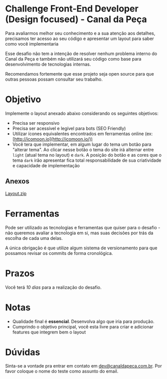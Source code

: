 # Challenge  Front-End Developer (Design focused) - Canal da Peça

Para avaliarmos melhor seu conhecimento e a sua atenção aos detalhes, precisamos ter acesso ao seu  código e apresentar um layout para saber como você implementaria

Esse desafio não tem a intenção de resolver nenhum problema interno do Canal da Peça e também não utilizará seu código como base para desenvolvimento de tecnologias internas.

Recomendamos fortemente que esse projeto seja open source para que outras pessoas possam consultar seu trabalho.

# Objetivo

Implemente o layout anexado abaixo considerando os seguintes objetivos:

- Precisa ser responsivo
- Precisa ser acessível e legível para bots (SEO Friendly)
- Utilizar ícones equivalentes encontrados em ferramentas online (ex: [http://icomoon.io](http://icomoon.io/))
- Você tera que implementar, em algum lugar do tema um botão para "alterar tema". Ao clicar nesse botão o tema do site irá alternar entre `light` (atual tema no layout) e `dark`. A posição do botão e as cores que o tema `dark` irão apresentar fica total responsabilidade de sua criatividade e capacidade de implementação

## Anexos

[Layout.zip](Layout-2fd971c4-f591-4707-8f4f-6517a37e5c4c.zip)

# Ferramentas

Pode ser utilizado as tecnologias e ferramentas que quiser para o desafio - não queremos avaliar a tecnologia em si, mas suas decisões por trás da escolha de cada uma delas.

A única obrigação é que utilize algum sistema de versionamento para que possamos revisar os commits de forma cronológica.

# Prazos

Você terá *10 dias* para a realização do desafio.


# Notas

- Qualidade final é **essencial**. Desenvolva algo que iria para produção.
- Cumprindo o objetivo principal, você esta livre para criar e adicionar features que integrem bem o layout

# Dúvidas

Sinta-se a vontade pra entrar em contato em <dev@canaldapeca.com.br>. 
Por favor coloque o nome do teste como assunto do email.

